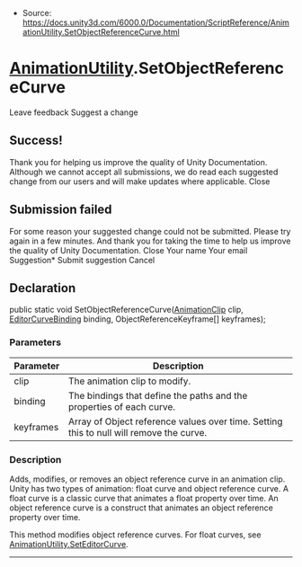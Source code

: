 * Source: https://docs.unity3d.com/6000.0/Documentation/ScriptReference/AnimationUtility.SetObjectReferenceCurve.html

#  [AnimationUtility](https://docs.unity3d.com/6000.0/Documentation/ScriptReference/AnimationUtility.html).SetObjectReferenceCurve
Leave feedback
Suggest a change
## Success!
Thank you for helping us improve the quality of Unity Documentation. Although we cannot accept all submissions, we do read each suggested change from our users and will make updates where applicable.
Close
## Submission failed
For some reason your suggested change could not be submitted. Please <a>try again</a> in a few minutes. And thank you for taking the time to help us improve the quality of Unity Documentation.
Close
Your name Your email Suggestion* Submit suggestion
Cancel
## Declaration
public static void SetObjectReferenceCurve([AnimationClip](https://docs.unity3d.com/6000.0/Documentation/ScriptReference/AnimationClip.html) clip, [EditorCurveBinding](https://docs.unity3d.com/6000.0/Documentation/ScriptReference/EditorCurveBinding.html) binding, ObjectReferenceKeyframe[] keyframes); 
### Parameters
Parameter | Description  
---|---  
clip | The animation clip to modify.  
binding | The bindings that define the paths and the properties of each curve.  
keyframes | Array of Object reference values over time. Setting this to null will remove the curve.  
### Description
Adds, modifies, or removes an object reference curve in an animation clip.
Unity has two types of animation: float curve and object reference curve. A float curve is a classic curve that animates a float property over time. An object reference curve is a construct that animates an object reference property over time.  
  
This method modifies object reference curves. For float curves, see [AnimationUtility.SetEditorCurve](https://docs.unity3d.com/6000.0/Documentation/ScriptReference/AnimationUtility.SetEditorCurve.html).
* * *
